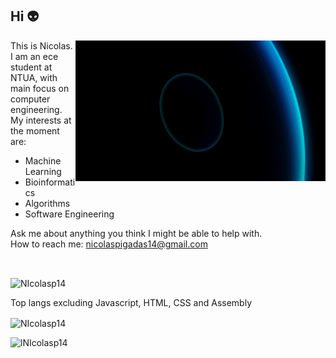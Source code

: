 ## Hi 👽
<img src="https://github.com/NIcolasp14/NIcolasp14/blob/main/giphy.gif" align="right" width="400px" alt="animated"/>

<!--
<img src="https://media.giphy.com/media/IcZhFmufozDCij3p22/giphy.gif" align="right" width="275px" alt="animated"/>

<img src="https://github.com/NIcolasp14/NIcolasp14/blob/main/giphy.gif" align="right" width="350px" alt="animated"/>
<img src="https://media.giphy.com/media/IcZhFmufozDCij3p22/giphy.gif" align="right" width="280px" alt="animated"/>
<p><img align="right" alt="gif" src="https://github.com/NIcolasp14/NIcolasp14/blob/main/giphy.gif" /></p> 
<p><img align="right" alt="gif" src=https://media.giphy.com/media/IcZhFmufozDCij3p22/giphy.gif  /></p> 

[![Top Langs](https://github-readme-stats.vercel.app/api/top-langs/?username=anuraghazra&hide=javascript,html)](https://github.com/anuraghazra/github-readme-stats)
-->
This is Nicolas. <br />
I am an ece student at NTUA, with main focus on computer engineering.   
My interests at the moment are:  <br />
- Machine Learning  <br />
- Bioinformatics   <br />
- Algorithms   <br />
- Software Engineering  <br />  


Ask me about anything you think I might be able to help with. <br />
How to reach me: nicolaspigadas14@gmail.com  <br />

<br />
<p><img align="center" src="https://github-readme-stats.vercel.app/api/top-langs?username=NIcolasp14&show_icons=true&theme=dark&locale=en&layout=compact" alt="NIcolasp14" /></p>
Top langs excluding Javascript, HTML, CSS and Assembly
<p><img align="center" src="https://github-readme-stats.vercel.app/api/top-langs?username=NIcolasp14&hide=javascript,html,css,assembly&show_icons=true&theme=dark&locale=en&layout=compact" alt="NIcolasp14" /></p>
<p>&nbsp;<img align="left" src="https://github-readme-stats.vercel.app/api?username=NIcolasp14&show_icons=true&theme=dark&locale=en" alt="lNIcolasp14" /></p>


<!--
**NIcolasp14/NIcolasp14** is a ✨ _special_ ✨ repository because its `README.md` (this file) appears on your GitHub profile.

Here are some ideas to get you started:

- 🔭 I’m currently working on ...
- 🌱 I’m currently learning ...
- 👯 I’m looking to collaborate on ...
- 🤔 I’m looking for help with ...
- 💬 Ask me about ...
- 📫 How to reach me: ...
- 😄 Pronouns: ...
- ⚡ Fun fact: ...
-->
